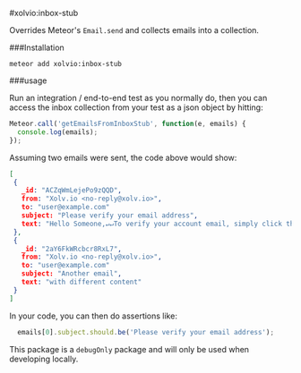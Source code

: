 #xolvio:inbox-stub

Overrides Meteor's `Email.send` and collects emails into a collection.

###Installation

`meteor add xolvio:inbox-stub`


###usage

Run an integration / end-to-end test as you normally do, then you can access
the inbox collection from your test as a json object by hitting:

```javascript
Meteor.call('getEmailsFromInboxStub', function(e, emails) {
  console.log(emails);
});
```

Assuming two emails were sent, the code above would show:

```json
[
 {
   _id: "ACZqWmLejePo9zQQD",
   from: "Xolv.io <no-reply@xolv.io>",
   to: "user@example.com"
   subject: "Please verify your email address",
   text: "Hello Someone,↵↵To verify your account email, simply click the link below.↵↵http://localhost:3000/#/verify-email/m_3n4CbgeESDGaugJ656RoqJRj5PlCjk0Cm43PU3aEN↵↵Thanks.↵"
 },
 {
   _id: "2aY6FkWRcbcr8RxL7",
   from: "Xolv.io <no-reply@xolv.io>",
   to: "user@example.com"
   subject: "Another email",
   text: "with different content"
 }
]
```

In your code, you can then do assertions like:

```javascript
  emails[0].subject.should.be('Please verify your email address');
```

This package is a `debugOnly` package and will only be used when developing
locally.